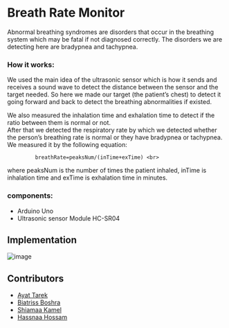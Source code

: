 # Breath Rate Monitor

<p>
Abnormal breathing syndromes are disorders that occur in the breathing system which may be fatal if not diagnosed correctly. The disorders we are detecting here are bradypnea and tachypnea.<br>

</p>

### How it works:
We used the main idea of the ultrasonic sensor which is how it sends and receives a sound wave to detect the distance between the sensor and the target needed. 
So here we made our target (the patient’s chest) to detect it going forward and back to detect the breathing abnormalities if existed. <br>

We also measured the inhalation time and exhalation time to detect if the ratio between them is normal or not. <br>
After that we detected the respiratory rate by which we detected whether the person’s breathing rate is normal or they have bradypnea or tachypnea.<br>
 We measured it by the following equation: <br>
 
             breathRate=peaksNum/(inTime+exTime) <br>  
             
where peaksNum is the number of times the patient inhaled,
inTime is inhalation time and exTime is exhalation time in minutes.


### components:
- Arduino Uno
- Ultrasonic sensor Module HC-SR04

## Implementation

![image](https://user-images.githubusercontent.com/111397736/260558502-f584830d-e1ef-48d0-9df2-9a049e35599b.PNG)

## Contributors
- [Ayat Tarek](https://github.com/Ayat-Tarek)
- [Biatriss Boshra](https://github.com/)
- [Shiamaa Kamel](https://github.com/)
- [Hassnaa Hossam](https://github.com/hassnaa11)
